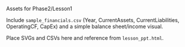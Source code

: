 Assets for Phase2/Lesson1

Include `sample_financials.csv` (Year, CurrentAssets, CurrentLiabilities, OperatingCF, CapEx) and a simple balance sheet/income visual.

Place SVGs and CSVs here and reference from `lesson_ppt.html`.
